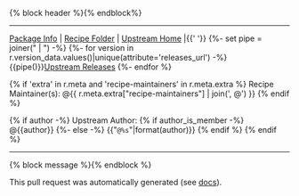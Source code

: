 <!--
creator: autobump {{version}}
type: {% block type %}
{% endblock %}
recipe: {{r.name}}
orig_version: {{r.orig.version}}
orig_build_number: {{r.orig.build_number}}
new_version: {{r.version}}
new_build_bumber: {{r.build_number}}
-->

{% block header %}{% endblock%}

***

[Package Info](https://bioconda.github.io/recipes/{{r.name}}/README.html) | [Recipe Folder](https://github.com/{{recipe_relurl}}) | [Upstream Home]({{r.meta.about.home}}) |{{' '}}
{%- set pipe = joiner(" | ") -%}
{%- for version in r.version_data.values()|unique(attribute='releases_url') -%}
{{pipe()}}[Upstream Releases]({{version.releases_url}})
{%- endfor %}


{% if 'extra' in r.meta and 'recipe-maintainers' in r.meta.extra %}
Recipe Maintainer(s): @{{ r.meta.extra["recipe-maintainers"] | join(', @') }}
{% endif %}

{% if author -%}
Upstream Author: {% if author_is_member -%}
@{{author}}
{%- else -%}
{{"`@%s`"|format(author)}}
{% endif %}
{% endif %}

***

{% block message %}{% endblock %}

This pull request was automatically generated (see [docs](https://bioconda.github.io/updating.html)).
